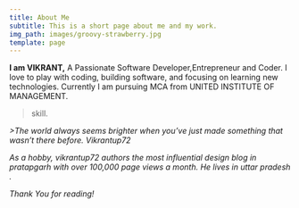 ```yaml
---
title: About Me
subtitle: This is a short page about me and my work.
img_path: images/groovy-strawberry.jpg
template: page
---
```

**I am VIKRANT,** A Passionate Software Developer,Entrepreneur and Coder. I love to play with coding, building software, and focusing on learning new technologies. Currently I am pursuing MCA from UNITED INSTITUTE OF MANAGEMENT.
> skill.
<cite>
>The world always seems brighter when you’ve just made something that wasn’t there before. <cite>Vikrantup72</cite>

As a hobby, vikrantup72 authors the most influential design blog in pratapgarh with over 100,000 page views a month. He lives in uttar pradesh .

*Thank You for reading!*
